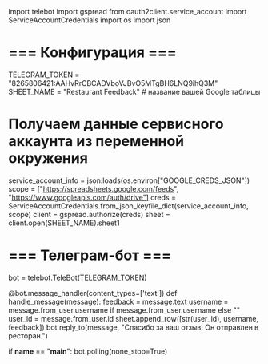 import telebot
import gspread
from oauth2client.service_account import ServiceAccountCredentials
import os
import json

# === Конфигурация ===
TELEGRAM_TOKEN = "8265806421:AAHvRrCBCADVboVJBvO5MTgBH6LNQ9ihQ3M"
SHEET_NAME = "Restaurant Feedback"  # название вашей Google таблицы

# Получаем данные сервисного аккаунта из переменной окружения
service_account_info = json.loads(os.environ["GOOGLE_CREDS_JSON"])
scope = ["https://spreadsheets.google.com/feeds", "https://www.googleapis.com/auth/drive"]
creds = ServiceAccountCredentials.from_json_keyfile_dict(service_account_info, scope)
client = gspread.authorize(creds)
sheet = client.open(SHEET_NAME).sheet1

# === Телеграм-бот ===
bot = telebot.TeleBot(TELEGRAM_TOKEN)

@bot.message_handler(content_types=['text'])
def handle_message(message):
    feedback = message.text
    username = message.from_user.username if message.from_user.username else ""
    user_id = message.from_user.id
    sheet.append_row([str(user_id), username, feedback])
    bot.reply_to(message, "Спасибо за ваш отзыв! Он отправлен в ресторан.")

if __name__ == "__main__":
    bot.polling(none_stop=True)
